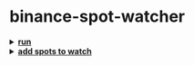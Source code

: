 # <strong>binance-spot-watcher</strong>

<details>
<summary><strong><ins>run</ins></strong></summary>

```bash
  python3 start.py
```
</details>

<details>
<summary><strong><ins>add spots to watch</ins></strong></summary>

- in `start.py` add a dictionary `{'coin': $COIN, 'pair': $PAIR}` to the `SPOTS_TO_CHECK` list
</details>
